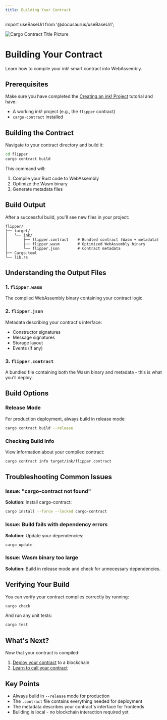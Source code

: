 ```yaml
---
title: Building Your Contract
---
```


import useBaseUrl from '@docusaurus/useBaseUrl';

![Cargo Contract Title Picture](/img/title/cargo-contract.svg)

# Building Your Contract

Learn how to compile your ink! smart contract into WebAssembly.

## Prerequisites

Make sure you have completed the [Creating an ink! Project](../creating-an-ink-project) tutorial and have:
- A working ink! project (e.g., the `flipper` contract)
- `cargo-contract` installed

## Building the Contract

Navigate to your contract directory and build it:

```bash
cd flipper
cargo contract build
```

This command will:
1. Compile your Rust code to WebAssembly
2. Optimize the Wasm binary
3. Generate metadata files

## Build Output

After a successful build, you'll see new files in your project:

```
flipper/
├── target/
│   └── ink/
│       ├── flipper.contract    # Bundled contract (Wasm + metadata)
│       ├── flipper.wasm        # Optimized WebAssembly binary
│       └── flipper.json        # Contract metadata
├── Cargo.toml
└── lib.rs
```

## Understanding the Output Files

### 1. `flipper.wasm`
The compiled WebAssembly binary containing your contract logic.

### 2. `flipper.json`
Metadata describing your contract's interface:
- Constructor signatures
- Message signatures  
- Storage layout
- Events (if any)

### 3. `flipper.contract`
A bundled file containing both the Wasm binary and metadata - this is what you'll deploy.

## Build Options

### Release Mode
For production deployment, always build in release mode:

```bash
cargo contract build --release
```

### Checking Build Info
View information about your compiled contract:

```bash
cargo contract info target/ink/flipper.contract
```

## Troubleshooting Common Issues

### Issue: "cargo-contract not found"
**Solution**: Install cargo-contract:
```bash
cargo install --force --locked cargo-contract
```

### Issue: Build fails with dependency errors
**Solution**: Update your dependencies:
```bash
cargo update
```

### Issue: Wasm binary too large
**Solution**: Build in release mode and check for unnecessary dependencies.

## Verifying Your Build

You can verify your contract compiles correctly by running:

```bash
cargo check
```

And run any unit tests:

```bash
cargo test
```

## What's Next?

Now that your contract is compiled:
1. [Deploy your contract](../deploy-your-contract) to a blockchain
2. [Learn to call your contract](../calling-your-contract)

## Key Points

- Always build in `--release` mode for production
- The `.contract` file contains everything needed for deployment
- The metadata describes your contract's interface for frontends
- Building is local - no blockchain interaction required yet 